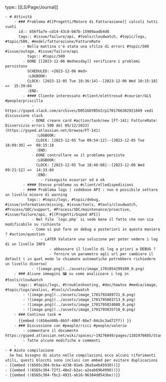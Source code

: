 type:: [[LS/Page/Journal]]

	- # Attivitá
		- ### Problema #[[Progetti/Motore di Fatturazione]] calcoli tutti vuoti
		  id:: 656f5a7e-cd14-43c8-b67b-15909aadb4d8
		  tags:: #issue/failure/api, #tools/cloudwatch, #topic/logs, #topic/500, #model/fatturazione/FattureRate
			- Nella mattina c'e stata una sfilza di errori #topic/500 #issue/outage, #issue/failure/api
			  tags:: #topic/500
			- DONE [[2023-12-06 Wednesday]] verificare i problemi persistono
			  SCHEDULED: <2023-12-06 Wed>
			  :LOGBOOK:
			  CLOCK: [2023-12-05 Tue 18:36:14]--[2023-12-06 Wed 10:15:18] =>  15:39:04
			  :END:
			- #### Cliente interessato #client/elettrosud #courier/GLS #people/priscilla
				- https://gsped.slack.com/archives/D051G6YB5UJ/p1701766302921609 vedi discussione slack
				- DONE creare card #action/task/new [FT-141| FattureRate: Disservizio errori 500 del 05/12/2023](https://gsped.atlassian.net/browse/FT-141)
				  :LOGBOOK:
				  CLOCK: [2023-12-05 Tue 09:54:12]--[2023-12-05 Tue 18:09:30] =>  08:15:18
				  :END:
				- DONE controllare se il problema persiste
				  :LOGBOOK:
				  CLOCK: [2023-12-05 Tue 18:48:08]--[2023-12-06 Wed 09:21:12] =>  14:33:04
				  :END:
					- rieseguito ecourier ed é ok
			- #### Stesso problema su #client/elledispedizioni
			- #### Problema logs | codebase API : non é possibile settare un livello minore di warning
			  tags:: #topic/logs, #topic/debug, #issue/information/missing, #issue/tools, #tools/cloudwatch, #Process/SDC/support, #Process/SDC/maintenance/proactive, #issue/failure/api, #[[Progetti/Gsped API]]
				- Nel file `logs.php` si vede bene il fatto che non sia modificabile su richiesta
				- Come si puó fare un debug a posteriori in questa maniera ? #action/question
					- LATER Valutare una soluzione per poter vedere i log di un livello INFO
						- abbassare il livello di log a priori a DEBUG ?
						- fornire un parametro agli url per cambiare il default ( in quel modo le chiamate automatiche potrebbero richiedere un livello diverso)
				- ![image.png](../assets/image_1701854299180_0.png)
		- ### Alcune immagini 🖼️ su come analizzare i log in #tools/cloudwatch
		  tags:: #topic/logs, #troubleshooting, #doc/howtos #media/image, #topic/logs/analisi, #tools/cloudwatch
			- ![image.png](../assets/image_1701792489721_0.png)
			- ![image.png](../assets/image_1701795003713_0.png)
			- ![image.png](../assets/image_1701795024080_0.png)
			- ![image.png](../assets/image_1701795035718_0.png)
		- ### Continuo task ⏩️
		  {{embed ((656ed40b-6b5f-406f-86e7-04cbc3ad72ff)) }}
		- ### Discussione con #people/ricci #people/valerio
			- commentare il documento https://gsped.atlassian.net/wiki/spaces/~19276049/pages/1102970885/Standup
			- fatte alcune modifiche e commenti
		-
	- # Aiuto compilazione
	  Se hai bisogno di aiuto nelle compilazioni ecco alcuni riferimenti utili, questi blocchi sono inclusi con embed per evitare duplicazioni
	- {{embed ((6565c304-9cba-4238-91e6-36a5a4b45930))}}
	- {{embed ((6565c304-72f1-40e2-b2ac-a2eab69b4998))}}
	- {{embed ((6565c304-fbc2-4931-ab16-96384d8543be))}}